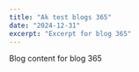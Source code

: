 ```yaml
---
title: "Ak test blogs 365"
date: "2024-12-31"
excerpt: "Excerpt for blog 365"
---
```


Blog content for blog 365